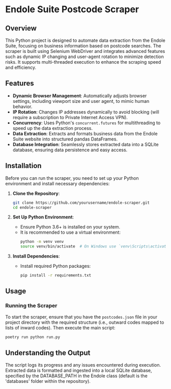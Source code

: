 # Endole Suite Postcode Scraper

## Overview

This Python project is designed to automate data extraction from the Endole Suite, focusing on business information based on postcode searches. The scraper is built using Selenium WebDriver and integrates advanced features such as dynamic IP changing and user-agent rotation to minimize detection risks. It supports multi-threaded execution to enhance the scraping speed and efficiency.

## Features

- **Dynamic Browser Management**: Automatically adjusts browser settings, including viewport size and user agent, to mimic human behavior.
- **IP Rotation**: Changes IP addresses dynamically to avoid blocking (will require a subscription to Private Internet Access VPN).
- **Concurrency**: Uses Python's `concurrent.futures` for multithreading to speed up the data extraction process.
- **Data Extraction**: Extracts and formats business data from the Endole Suite website into structured pandas DataFrames.
- **Database Integration**: Seamlessly stores extracted data into a SQLite database, ensuring data persistence and easy access.

## Installation

Before you can run the scraper, you need to set up your Python environment and install necessary dependencies:

1. **Clone the Repository**:
    ```bash
    git clone https://github.com/yourusername/endole-scraper.git
    cd endole-scraper
    ```

2. **Set Up Python Environment**:
    - Ensure Python 3.6+ is installed on your system.
    - It is recommended to use a virtual environment:
      ```bash
      python -m venv venv
      source venv/bin/activate  # On Windows use `venv\Scripts\activate`
      ```

3. **Install Dependencies**:
    - Install required Python packages:
      ```bash
      pip install -r requirements.txt
      ```

## Usage

### Running the Scraper

To start the scraper, ensure that you have the `postcodes.json` file in your project directory with the required structure (i.e., outward codes mapped to lists of inward codes). Then execute the main script:

```python
poetry run python run.py
```

## Understanding the Output

The script logs its progress and any issues encountered during execution.
Extracted data is formatted and ingested into a local SQLite database, specified by the DATABASE_PATH in the Endole class (default is the 'databases' folder within the repository).
